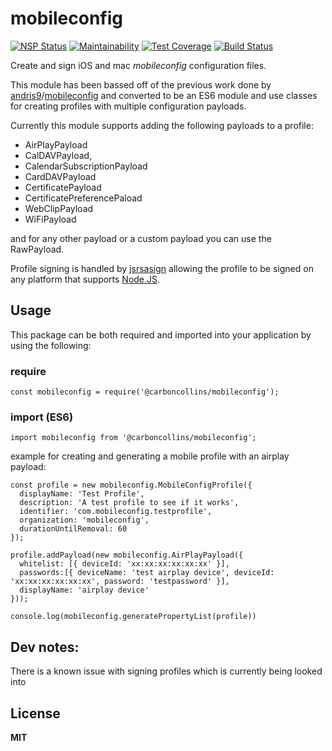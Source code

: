 # mobileconfig

[![NSP Status](https://nodesecurity.io/orgs/carboncollins/projects/731057ed-eef2-4bec-a0b8-64298d3a971b/badge)](https://nodesecurity.io/orgs/carboncollins/projects/731057ed-eef2-4bec-a0b8-64298d3a971b)
[![Maintainability](https://api.codeclimate.com/v1/badges/18ce7eb1903785701002/maintainability)](https://codeclimate.com/github/@carboncollins/mobileconfig/maintainability)
[![Test Coverage](https://api.codeclimate.com/v1/badges/18ce7eb1903785701002/test_coverage)](https://codeclimate.com/github/@carboncollins/mobileconfig/test_coverage)
[![Build Status](https://travis-ci.org/@carboncollins/mobileconfig.svg?branch=master)](https://travis-ci.org/@carboncollins/mobileconfig)

Create and sign iOS and mac *mobileconfig* configuration files.

This module has been bassed off of the previous work done by [andris9](https://github.com/andris9)/[mobileconfig](https://github.com/andris9/mobileconfig) and converted to be an ES6 module and use classes for creating profiles with multiple configuration payloads.

Currently this module supports adding the following payloads to a profile:

* AirPlayPayload
* CalDAVPayload,
* CalendarSubscriptionPayload
* CardDAVPayload
* CertificatePayload
* CertificatePreferencePaload
* WebClipPayload
* WiFiPayload

and for any other payload or a custom payload you can use the RawPayload.

Profile signing is handled by [jsrsasign](http://kjur.github.io/jsrsasign/) allowing the profile to be signed on any platform that supports [Node.JS](https://nodejs.org/).

## Usage

This package can be both required and imported into your application by using the following:

### require
```
const mobileconfig = require('@carboncollins/mobileconfig');
```
### import (ES6)
```
import mobileconfig from '@carboncollins/mobileconfig';
```

example for creating and generating a mobile profile with an airplay payload:

```
const profile = new mobileconfig.MobileConfigProfile({
  displayName: 'Test Profile',
  description: 'A test profile to see if it works',
  identifier: 'com.mobileconfig.testprofile',
  organization: 'mobileconfig',
  durationUntilRemoval: 60
});

profile.addPayload(new mobileconfig.AirPlayPayload({
  whitelist: [{ deviceId: 'xx:xx:xx:xx:xx:xx' }],
  passwords:[{ deviceName: 'test airplay device', deviceId: 'xx:xx:xx:xx:xx:xx', password: 'testpassword' }],
  displayName: 'airplay device'
}));

console.log(mobileconfig.generatePropertyList(profile))
```
## Dev notes:

There is a known issue with signing profiles which is currently being looked into

## License

**MIT**

